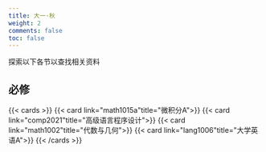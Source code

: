 ```yaml
---
title: 大一·秋
weight: 2
comments: false
toc: false
---
```

探索以下各节以查找相关资料
## 必修
<!--more-->
{{< cards >}}
{{< card link="math1015a"title="微积分A">}}
{{< card link="comp2021"title="高级语言程序设计">}}
{{< card link="math1002"title="代数与几何">}}
{{< card link="lang1006"title="大学英语A">}}
{{< /cards >}}



